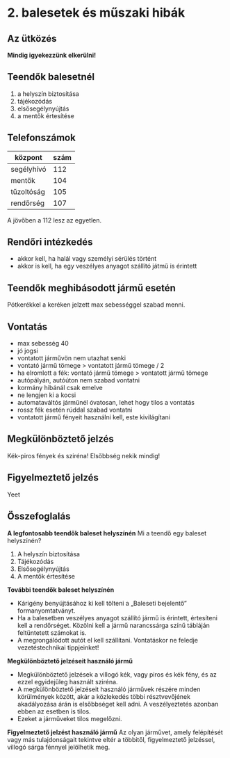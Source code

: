 # 2. balesetek és műszaki hibák

## Az ütközés

**Mindig igyekezzünk elkerülni!**

## Teendők balesetnél

1. a helyszín biztosítása
2. tájékozódás
3. elsősegélynyújtás
4. a mentők értesítése

## Telefonszámok

| központ    | szám |
| ---------- | ---- |
| segélyhívó | 112  |
| mentők     | 104  |
| tűzoltóság | 105  |
| rendőrség  | 107  |

A jövőben a 112 lesz az egyetlen.

## Rendőri intézkedés

- akkor kell, ha halál vagy személyi sérülés történt
- akkor is kell, ha egy veszélyes anyagot szállító játmű is érintett

## Teendők meghibásodott jármű esetén

Pótkerékkel a keréken jelzett max sebességgel szabad menni.

## Vontatás

- max sebesség 40
- jó jogsi
- vontatott járművön nem utazhat senki
- vontató jármű tömege > vontatott jármű tömege / 2
- ha elromlott a fék: vontató jármű tömege > vontatott jármű tömege
- autópályán, autóúton nem szabad vontatni
- kormány hibánál csak emelve
- ne lengjen ki a kocsi
- automataváltós járműnél óvatosan, lehet hogy tilos a vontatás
- rossz fék esetén rúddal szabad vontatni
- vontatott jármű fényeit használni kell, este kivilágítani

## Megkülönböztető jelzés

Kék-piros fények és sziréna! Elsőbbség nekik mindig!

## Figyelmeztető jelzés

Yeet

## Összefoglalás

**A legfontosabb teendők baleset helyszínén**
Mi a teendő egy baleset helyszínén?
1. A helyszín biztosítása
2. Tájékozódás
3. Elsősegélynyújtás
4. A mentők értesítése

**További teendők baleset helyszínén**
- Kárigény benyújtásához ki kell tölteni a „Baleseti bejelentő” formanyomtatványt.
- Ha a balesetben veszélyes anyagot szállító jármű is érintett, értesíteni kell a rendőrséget. Közölni kell a jármű narancssárga színű tábláján feltüntetett számokat is.
- A megrongálódott autót el kell szállítani. Vontatáskor ne feledje vezetéstechnikai tippjeinket!

**Megkülönböztető jelzéseit használó jármű**
- Megkülönböztető jelzések a villogó kék, vagy piros és kék fény, és az ezzel egyidejűleg használt sziréna.
- A megkülönböztető jelzéseit használó járművek részére minden körülmények között, akár a közlekedés többi résztvevőjének akadályozása árán is elsőbbséget kell adni. A veszélyeztetés azonban ebben az esetben is tilos.
- Ezeket a járműveket tilos megelőzni.

**Figyelmeztető jelzést használó jármű**
Az olyan járművet, amely felépítését vagy más tulajdonságait tekintve eltér a többitől, figyelmeztető jelzéssel, villogó sárga fénnyel jelölhetik meg.
